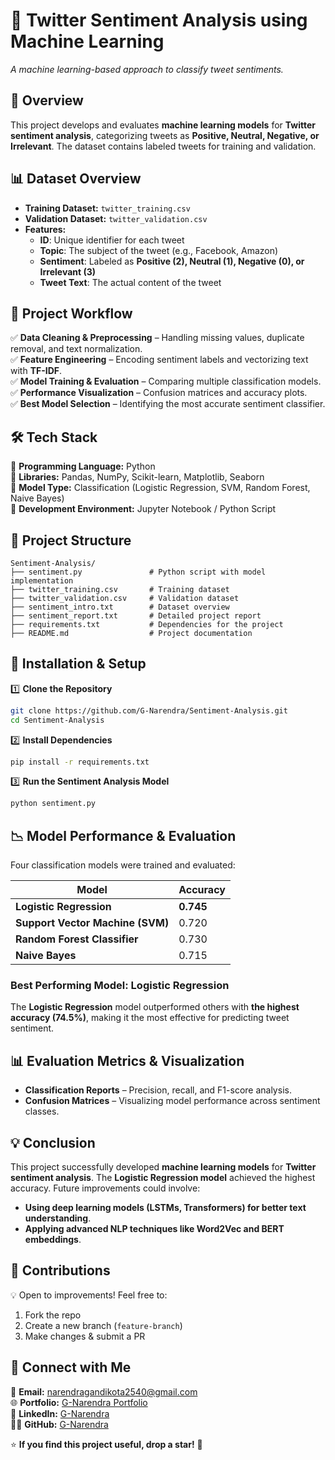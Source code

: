 # **💬 Twitter Sentiment Analysis using Machine Learning**

*A machine learning-based approach to classify tweet sentiments.*

## 🌟 **Overview**
This project develops and evaluates **machine learning models** for **Twitter sentiment analysis**, categorizing tweets as **Positive, Neutral, Negative, or Irrelevant**. The dataset contains labeled tweets for training and validation.

## 📊 **Dataset Overview**
- **Training Dataset:** `twitter_training.csv`
- **Validation Dataset:** `twitter_validation.csv`
- **Features:**
  - **ID**: Unique identifier for each tweet
  - **Topic**: The subject of the tweet (e.g., Facebook, Amazon)
  - **Sentiment**: Labeled as **Positive (2), Neutral (1), Negative (0), or Irrelevant (3)**
  - **Tweet Text**: The actual content of the tweet

## 🎯 **Project Workflow**
✅ **Data Cleaning & Preprocessing** – Handling missing values, duplicate removal, and text normalization.  
✅ **Feature Engineering** – Encoding sentiment labels and vectorizing text with **TF-IDF**.  
✅ **Model Training & Evaluation** – Comparing multiple classification models.  
✅ **Performance Visualization** – Confusion matrices and accuracy plots.  
✅ **Best Model Selection** – Identifying the most accurate sentiment classifier.  

## 🛠️ **Tech Stack**
🔹 **Programming Language:** Python  
🔹 **Libraries:** Pandas, NumPy, Scikit-learn, Matplotlib, Seaborn  
🔹 **Model Type:** Classification (Logistic Regression, SVM, Random Forest, Naive Bayes)  
🔹 **Development Environment:** Jupyter Notebook / Python Script  

## 📂 **Project Structure**
```
Sentiment-Analysis/
├── sentiment.py               # Python script with model implementation
├── twitter_training.csv       # Training dataset
├── twitter_validation.csv     # Validation dataset
├── sentiment_intro.txt        # Dataset overview
├── sentiment_report.txt       # Detailed project report
├── requirements.txt           # Dependencies for the project
├── README.md                  # Project documentation
```

## 🚀 **Installation & Setup**
1️⃣ **Clone the Repository**  
```sh
git clone https://github.com/G-Narendra/Sentiment-Analysis.git
cd Sentiment-Analysis
```
2️⃣ **Install Dependencies**  
```sh
pip install -r requirements.txt
```
3️⃣ **Run the Sentiment Analysis Model**  
```sh
python sentiment.py
```

## 📉 **Model Performance & Evaluation**
Four classification models were trained and evaluated:

| Model                 | Accuracy |
|----------------------|----------|
| **Logistic Regression** | **0.745** |
| **Support Vector Machine (SVM)** | 0.720 |
| **Random Forest Classifier** | 0.730 |
| **Naive Bayes** | 0.715 |

### **Best Performing Model: Logistic Regression**
The **Logistic Regression** model outperformed others with **the highest accuracy (74.5%)**, making it the most effective for predicting tweet sentiment.

## 📊 **Evaluation Metrics & Visualization**
- **Classification Reports** – Precision, recall, and F1-score analysis.
- **Confusion Matrices** – Visualizing model performance across sentiment classes.

## 💡 **Conclusion**
This project successfully developed **machine learning models** for **Twitter sentiment analysis**. The **Logistic Regression model** achieved the highest accuracy. Future improvements could involve:
- **Using deep learning models (LSTMs, Transformers) for better text understanding**.
- **Applying advanced NLP techniques like Word2Vec and BERT embeddings**.

## 🤝 **Contributions**
💡 Open to improvements! Feel free to:
1. Fork the repo  
2. Create a new branch (`feature-branch`)  
3. Make changes & submit a PR  



## 📩 **Connect with Me**
📧 **Email:** [narendragandikota2540@gmail.com](mailto:narendragandikota2540@gmail.com)  
🌐 **Portfolio:** [G-Narendra Portfolio](https://g-narendra-portfolio.vercel.app/)  
💼 **LinkedIn:** [G-Narendra](https://linkedin.com/in/g-narendra/)  
👨‍💻 **GitHub:** [G-Narendra](https://github.com/G-Narendra)  

⭐ **If you find this project useful, drop a star!** 🚀

